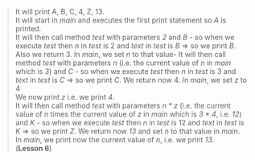 > It will print A, B, C, 4, Z, 13.  
> It will start in _main_ and executes the first print statement so _A_ is printed.  
> It will then call method _test_ with parameters _2_ and _B_ - so when we execute _test_ then _n_ in _test_ is 2 and _text_ in _test_ is _B_ => so we print _B_. Also we return 3. In _main_, we set _n_ to that value-
> It will then call method _test_ with parameters _n_ (i.e. the current value of _n_ in _main_ which is _3_) and _C_ - so when we execute _test_ then _n_ in _test_ is 3 and _text_ in _test_ is _C_ => so we print _C_. We return now 4. In _main_, we set _z_ to 4   
> We now print _z_ i.e. we print _4_.  
> It will then call method _test_ with parameters _n * z_  (i.e. the current value of _n_ times the current value of _z_ in _main_ which is _3 * 4_, i.e. _12_) and _K_ - so when we execute _test_ then _n_ in _test_ is 12 and _text_ in _test_ is _K_ => so we print _Z_. We return now _13_ and set _n_ to that value in _main_.    
> In _main_, we print now the current value of _n_, i.e. we print _13_.   
> (**Lesson 6**)